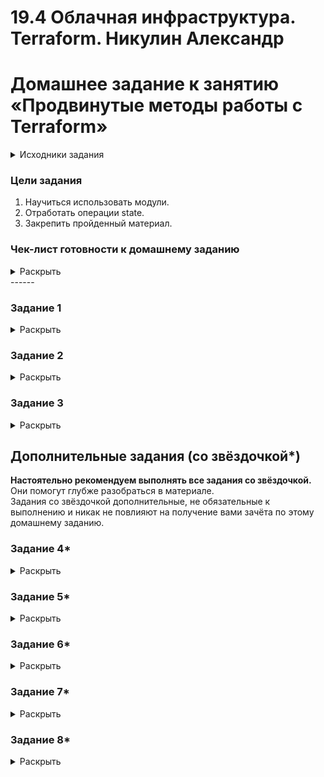 # 19.4 Облачная инфраструктура. Terraform.  Никулин Александр
# Домашнее задание к занятию «Продвинутые методы работы с Terraform»

<details>
  <summary>Исходники задания</summary>

  # hw-04
  https://github.com/netology-code/ter-homeworks/blob/main/04/hw-04.md
</details>

### Цели задания

1. Научиться использовать модули.
2. Отработать операции state.
3. Закрепить пройденный материал.


### Чек-лист готовности к домашнему заданию
<details>
  <summary>Раскрыть</summary>

  1. Зарегистрирован аккаунт в Yandex Cloud. Использован промокод на грант.
  2. Установлен инструмент Yandex CLI.
  3. Исходный код для выполнения задания расположен в директории [**04/src**](https://github.com/netology-code/ter-homeworks/tree/main/04/src).
  4. Любые ВМ, использованные при выполнении задания, должны быть прерываемыми, для экономии средств.

</details>
------

### Задание 1
<details>
  <summary>Раскрыть</summary>

  1. Возьмите из [демонстрации к лекции готовый код](https://github.com/netology-code/ter-homeworks/tree/main/04/demonstration1) для создания с помощью двух вызовов remote-модуля -> двух ВМ, относящихся к разным проектам(marketing и analytics) используйте labels для обозначения принадлежности.  В файле cloud-init.yml необходимо использовать переменную для ssh-ключа вместо хардкода. Передайте ssh-ключ в функцию template_file в блоке vars ={} .
  Воспользуйтесь [**примером**](https://grantorchard.com/dynamic-cloudinit-content-with-terraform-file-templates/). Обратите внимание, что ssh-authorized-keys принимает в себя список, а не строку.
  3. Добавьте в файл cloud-init.yml установку nginx.
  4. Предоставьте скриншот подключения к консоли и вывод команды ```sudo nginx -t```, скриншот консоли ВМ yandex cloud с их метками. Откройте terraform console и предоставьте скриншот содержимого модуля. Пример: > module.marketing_vm

  > ![image](https://github.com/user-attachments/assets/8b69a211-c93b-403f-9916-4f71a91c8740)
  > ![image](https://github.com/user-attachments/assets/5916a996-5dcc-4b06-9a02-99ee07772932)
  > ![image](https://github.com/user-attachments/assets/fec3d5d7-0c35-4d30-b7d1-0f544505d7aa)
  > ![image](https://github.com/user-attachments/assets/089af575-e404-4632-b02f-076d753122ed)

</details>

### Задание 2
<details>
  <summary>Раскрыть</summary>

  1. Напишите локальный модуль vpc, который будет создавать 2 ресурса: **одну** сеть и **одну** подсеть в зоне, объявленной при вызове модуля, например: ```ru-central1-a```.
     > ![image](https://github.com/user-attachments/assets/d6052cfc-9e0a-4270-af25-d591e2031669) \
     > ![image](https://github.com/user-attachments/assets/3e325017-8dfa-4ed5-a311-5a6deae1e3ca)

  2. Вы должны передать в модуль переменные с названием сети, zone и v4_cidr_blocks.
     > ![image](https://github.com/user-attachments/assets/2b4d7936-2e5e-4e03-acff-b88c2929d1e4)

  3. Модуль должен возвращать в root module с помощью output информацию о yandex_vpc_subnet. Пришлите скриншот информации из terraform console о своем модуле. Пример: > module.vpc_dev
     > ![image](https://github.com/user-attachments/assets/4ffdfd6b-0cf0-4904-8bb4-27f526c81c44) \
     > ![image](https://github.com/user-attachments/assets/69af52cb-6d27-474c-bd12-91b324a70d51)

  4. Замените ресурсы yandex_vpc_network и yandex_vpc_subnet созданным модулем. Не забудьте передать необходимые параметры сети из модуля vpc в модуль с виртуальной машиной.
     > ![image](https://github.com/user-attachments/assets/a0ecd140-b8a8-48f5-a412-6a7806b246ec) \
     > ![image](https://github.com/user-attachments/assets/bdf480e0-d9e4-4c54-afec-d75de48415a3) \
     > ![image](https://github.com/user-attachments/assets/95b188ec-43c0-417d-bfac-c7208ae1d5ad) \
     > ![image](https://github.com/user-attachments/assets/b33ba161-bcf6-4dae-b6d9-f64f595273a1) 

  5. Сгенерируйте документацию к модулю с помощью terraform-docs.
     > [пример](https://github.com/ADNikulin/hw-04/blob/solution-2/requiremets.md)

</details>

### Задание 3
<details>
  <summary>Раскрыть</summary>

  1. Выведите список ресурсов в стейте.
     > ![image](https://github.com/user-attachments/assets/e813d5bf-d5da-4bc1-bda7-3258f86a17d5)

  3. Полностью удалите из стейта модуль vpc.
     > ![image](https://github.com/user-attachments/assets/fc5048d6-5fd1-4cdb-95c7-6a51c9ec5e02)

  5. Полностью удалите из стейта модуль vm.
     > ![image](https://github.com/user-attachments/assets/e01d45ee-c8ed-434e-8af2-036bb0afa76f)

  7. Импортируйте всё обратно. Проверьте terraform plan. Значимых(!!) изменений быть не должно.
     > ![image](https://github.com/user-attachments/assets/d36f3441-de77-4c6f-9da7-de54c651c68a) \
     > ![image](https://github.com/user-attachments/assets/19e017b6-f533-4d80-984b-eebfc085ddcd) \
     > ![image](https://github.com/user-attachments/assets/86071a80-c12d-4b9b-91c7-a678bf573419) \
     > ![image](https://github.com/user-attachments/assets/ed17998e-3ba8-4398-aba7-d3fcb0153421) \
     > ![image](https://github.com/user-attachments/assets/08509649-c562-49ef-a15a-ae3a6d64cbd3)

</details>

## Дополнительные задания (со звёздочкой*)

**Настоятельно рекомендуем выполнять все задания со звёздочкой.**   Они помогут глубже разобраться в материале.   
Задания со звёздочкой дополнительные, не обязательные к выполнению и никак не повлияют на получение вами зачёта по этому домашнему заданию. 


### Задание 4*
<details>
  <summary>Раскрыть</summary>

  1. Измените модуль vpc так, чтобы он мог создать подсети во всех зонах доступности, переданных в переменной типа list(object) при вызове модуля.  
    
  Пример вызова
  ```
  module "vpc_prod" {
    source       = "./vpc"
    env_name     = "production"
    subnets = [
      { zone = "ru-central1-a", cidr = "10.0.1.0/24" },
      { zone = "ru-central1-b", cidr = "10.0.2.0/24" },
      { zone = "ru-central1-c", cidr = "10.0.3.0/24" },
    ]
  }

  module "vpc_dev" {
    source       = "./vpc"
    env_name     = "develop"
    subnets = [
      { zone = "ru-central1-a", cidr = "10.0.1.0/24" },
    ]
  }
  ```

  Предоставьте код, план выполнения, результат из консоли YC.

</details>

### Задание 5*
<details>
  <summary>Раскрыть</summary>

  1. Напишите модуль для создания кластера managed БД Mysql в Yandex Cloud с одним или несколькими(2 по умолчанию) хостами в зависимости от переменной HA=true или HA=false. Используйте ресурс yandex_mdb_mysql_cluster: передайте имя кластера и id сети.
  2. Напишите модуль для создания базы данных и пользователя в уже существующем кластере managed БД Mysql. Используйте ресурсы yandex_mdb_mysql_database и yandex_mdb_mysql_user: передайте имя базы данных, имя пользователя и id кластера при вызове модуля.
  3. Используя оба модуля, создайте кластер example из одного хоста, а затем добавьте в него БД test и пользователя app. Затем измените переменную и превратите сингл хост в кластер из 2-х серверов.
  4. Предоставьте план выполнения и по возможности результат. Сразу же удаляйте созданные ресурсы, так как кластер может стоить очень дорого. Используйте минимальную конфигурацию.

</details>

### Задание 6*
<details>
  <summary>Раскрыть</summary>

  1. Используя готовый yandex cloud terraform module и пример его вызова(examples/simple-bucket): https://github.com/terraform-yc-modules/terraform-yc-s3 .
  Создайте и не удаляйте для себя s3 бакет размером 1 ГБ(это бесплатно), он пригодится вам в ДЗ к 5 лекции.
</details>

### Задание 7*
<details>
  <summary>Раскрыть</summary>

  1. Разверните у себя локально vault, используя docker-compose.yml в проекте.
  2. Для входа в web-интерфейс и авторизации terraform в vault используйте токен "education".
  3. Создайте новый секрет по пути http://127.0.0.1:8200/ui/vault/secrets/secret/create
     Path: example  
     secret data key: test 
     secret data value: congrats!  
  4. Считайте этот секрет с помощью terraform и выведите его в output по примеру:
     ```
     provider "vault" {
      address = "http://<IP_ADDRESS>:<PORT_NUMBER>"
      skip_tls_verify = true
      token = "education"
     }

     data "vault_generic_secret" "vault_example"{
      path = "secret/example"
     }

     output "vault_example" {
      value = "${nonsensitive(data.vault_generic_secret.vault_example.data)}"
     } 

     Можно обратиться не к словарю, а конкретному ключу:
     terraform console: >nonsensitive(data.vault_generic_secret.vault_example.data.<имя ключа в секрете>)
     ```
5. Попробуйте самостоятельно разобраться в документации и записать новый секрет в vault с помощью terraform. 
</details>

### Задание 8*
<details>
  <summary>Раскрыть</summary>

  Попробуйте самостоятельно разобраться в документаци и с помощью terraform remote state разделить root модуль на два отдельных root-модуля: создание VPC , создание ВМ . 
</details>
